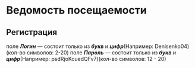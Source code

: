 # Ведомость посещаемости #

## Регистрация ##
поле ***Логин*** — состоит только из ***букв*** и ***цифр***(Например: Denisenko04)(кол-во символов: 2-20)
поле ***Пароль*** — состоит только из ***букв*** и ***цифр***(Например: psdRjoKcuedQFv7)(кол-во символов: 12 - 20)
